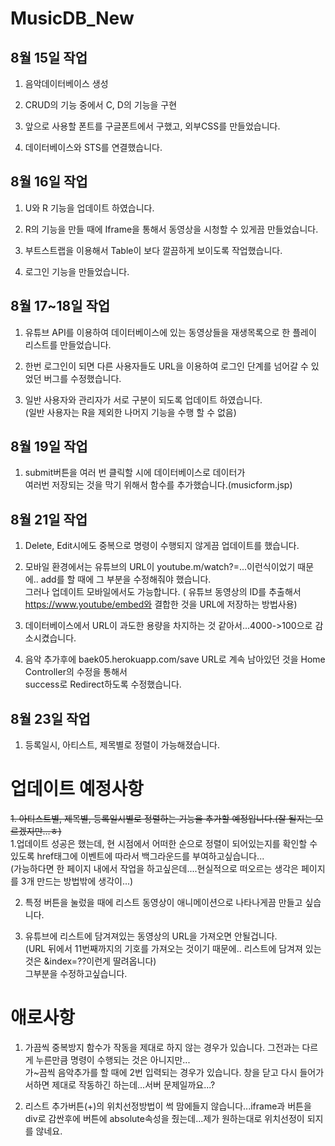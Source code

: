 # MusicDB_New

## 8월 15일 작업

1. 음악데이터베이스 생성

2. CRUD의 기능 중에서 C, D의 기능을 구현

3. 앞으로 사용할 폰트를 구글폰트에서 구했고, 외부CSS를 만들었습니다.

4. 데이터베이스와 STS를 연결했습니다.

## 8월 16일 작업

1. U와 R 기능을 업데이트 하였습니다.

2. R의 기능을 만들 때에 Iframe을 통해서 동영상을 시청할 수 있게끔 만들었습니다.

3. 부트스트랩을 이용해서 Table이 보다 깔끔하게 보이도록 작업했습니다.

4. 로그인 기능을 만들었습니다.

## 8월 17~18일 작업

1. 유튜브 API를 이용하여 데이터베이스에 있는 동영상들을 재생목록으로 한 플레이 리스트를 만들었습니다.

2. 한번 로그인이 되면 다른 사용자들도 URL을 이용하여 로그인 단계를 넘어갈 수 있었던 버그를 수정했습니다.

3. 일반 사용자와 관리자가 서로 구분이 되도록 업데이트 하였습니다.    
(일반 사용자는 R을 제외한 나머지 기능을 수행 할 수 없음)

## 8월 19일 작업

1. submit버튼을 여러 번 클릭할 시에 데이터베이스로 데이터가      
여러번 저장되는 것을 막기 위해서 함수를 추가했습니다.(musicform.jsp)

## 8월 21일 작업

1. Delete, Edit시에도 중복으로 명령이 수행되지 않게끔 업데이트를 했습니다.    

2. 모바일 환경에서는 유튜브의 URL이 youtube.m/watch?=...이런식이었기 때문에.. add를 할 때에 그 부분을 수정해줘야 했습니다.     
  그러나 업데이트 모바일에서도 가능합니다. ( 유튜브 동영상의 ID를 추출해서 https://www.youtube/embed와 결합한 것을 URL에 저장하는 방법사용)    
  
3. 데이터베이스에서 URL이 과도한 용량을 차지하는 것 같아서...4000->100으로 감소시켰습니다.   

4. 음악 추가후에 baek05.herokuapp.com/save URL로 계속 남아있던 것을 Home Controller의 수정을 통해서   
success로 Redirect하도록 수정했습니다.

## 8월 23일 작업

1. 등록일시, 아티스트, 제목별로 정렬이 가능해졌습니다.

# 업데이트 예정사항
~~1. 아티스트별, 제목별, 등록일시별로 정렬하는 기능을 추가할 예정입니다.(잘 될지는 모르겠지만...ㅎ)~~     
1.업데이트 성공은 했는데, 현 시점에서 어떠한 순으로 정렬이 되어있는지를 확인할 수 있도록 href태그에 이벤트에 따라서 백그라운드를 부여하고싶습니다...    
(가능하다면 한 페이지 내에서 작업을 하고싶은데....현실적으로 떠오르는 생각은 페이지를 3개 만드는 방법밖에 생각이...)

2. 특정 버튼을 눌렀을 때에 리스트 동영상이 애니메이션으로 나타나게끔 만들고 싶습니다.

3. 유튜브에 리스트에 담겨져있는 동영상의 URL을 가져오면 안될겁니다.     
(URL 뒤에서 11번째까지의 기호를 가져오는 것이기 때문에.. 리스트에 담겨져 있는 것은 &index=??이런게 딸려옵니다)    
그부분을 수정하고싶습니다. 


# 애로사항

1. 가끔씩 중복방지 함수가 작동을 제대로 하지 않는 경우가 있습니다. 그전과는 다르게 누른만큼 명령이 수행되는 것은 아니지만...   
가~끔씩 음악추가를 할 때에 2번 입력되는 경우가 있습니다. 창을 닫고 다시 들어가서하면 제대로 작동하긴 하는데...서버 문제일까요...?   

2. 리스트 추가버튼(+)의 위치선정방법이 썩 맘에들지 않습니다...iframe과 버튼을 div로 감싼후에 버튼에 absolute속성을 줬는데...제가 원하는대로 위치선정이 되지를 않네요.
